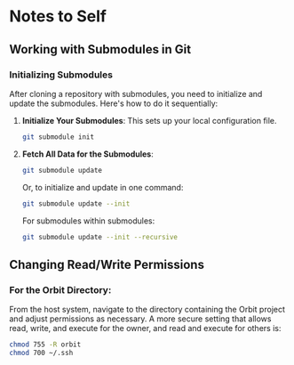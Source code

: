 # Notes to Self

## Working with Submodules in Git

### Initializing Submodules

After cloning a repository with submodules, you need to initialize and update the submodules. Here's how to do it sequentially:

1. **Initialize Your Submodules**: This sets up your local configuration file.
    ```bash
    git submodule init
    ```

2. **Fetch All Data for the Submodules**:
    ```bash
    git submodule update
    ```

    Or, to initialize and update in one command:
    ```bash
    git submodule update --init
    ```

    For submodules within submodules:
    ```bash
    git submodule update --init --recursive
    ```

## Changing Read/Write Permissions

### For the Orbit Directory:

From the host system, navigate to the directory containing the Orbit project and adjust permissions as necessary. A more secure setting that allows read, write, and execute for the owner, and read and execute for others is:

```bash
chmod 755 -R orbit
chmod 700 ~/.ssh
```